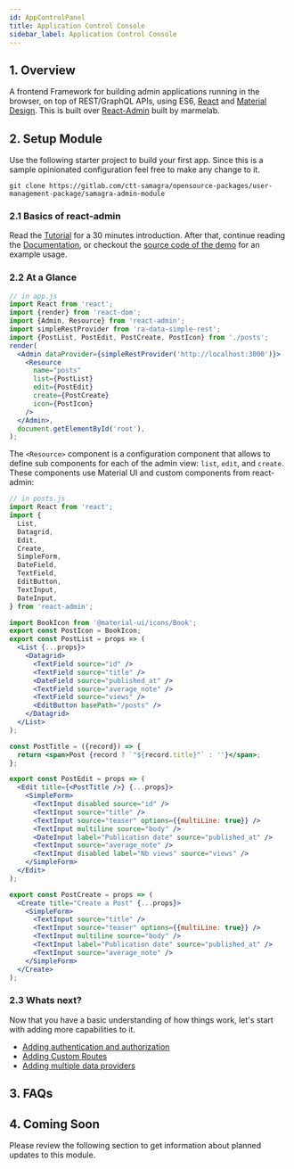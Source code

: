 ```yaml
---
id: AppControlPanel
title: Application Control Console
sidebar_label: Application Control Console
---
```


## 1. Overview

A frontend Framework for building admin applications running in the browser, on top of REST/GraphQL APIs, using ES6, [React](https://facebook.github.io/react/) and [Material Design](https://material.io/). This is built over [React-Admin](https://marmelab.com/react-admin/) built by marmelab.

## 2. Setup Module

Use the following starter project to build your first app. Since this is a sample opinionated configuration feel free to make any change to it.

`git clone https://gitlab.com/ctt-samagra/opensource-packages/user-management-package/samagra-admin-module`

### 2.1 Basics of react-admin

Read the [Tutorial](./Tutorial.md) for a 30 minutes introduction. After that, continue reading the [Documentation](./DataProviders.md), or checkout the [source code of the demo](https://github.com/marmelab/react-admin/tree/master/examples/demo) for an example usage.

### 2.2 At a Glance

```jsx
// in app.js
import React from 'react';
import {render} from 'react-dom';
import {Admin, Resource} from 'react-admin';
import simpleRestProvider from 'ra-data-simple-rest';
import {PostList, PostEdit, PostCreate, PostIcon} from './posts';
render(
  <Admin dataProvider={simpleRestProvider('http://localhost:3000')}>
    <Resource
      name="posts"
      list={PostList}
      edit={PostEdit}
      create={PostCreate}
      icon={PostIcon}
    />
  </Admin>,
  document.getElementById('root'),
);
```

The `<Resource>` component is a configuration component that allows to define sub components for each of the admin view: `list`, `edit`, and `create`. These components use Material UI and custom components from react-admin:

```jsx
// in posts.js
import React from 'react';
import {
  List,
  Datagrid,
  Edit,
  Create,
  SimpleForm,
  DateField,
  TextField,
  EditButton,
  TextInput,
  DateInput,
} from 'react-admin';

import BookIcon from '@material-ui/icons/Book';
export const PostIcon = BookIcon;
export const PostList = props => (
  <List {...props}>
    <Datagrid>
      <TextField source="id" />
      <TextField source="title" />
      <DateField source="published_at" />
      <TextField source="average_note" />
      <TextField source="views" />
      <EditButton basePath="/posts" />
    </Datagrid>
  </List>
);

const PostTitle = ({record}) => {
  return <span>Post {record ? `"${record.title}"` : ''}</span>;
};

export const PostEdit = props => (
  <Edit title={<PostTitle />} {...props}>
    <SimpleForm>
      <TextInput disabled source="id" />
      <TextInput source="title" />
      <TextInput source="teaser" options={{multiLine: true}} />
      <TextInput multiline source="body" />
      <DateInput label="Publication date" source="published_at" />
      <TextInput source="average_note" />
      <TextInput disabled label="Nb views" source="views" />
    </SimpleForm>
  </Edit>
);

export const PostCreate = props => (
  <Create title="Create a Post" {...props}>
    <SimpleForm>
      <TextInput source="title" />
      <TextInput source="teaser" options={{multiLine: true}} />
      <TextInput multiline source="body" />
      <TextInput label="Publication date" source="published_at" />
      <TextInput source="average_note" />
    </SimpleForm>
  </Create>
);
```

### 2.3 Whats next?

Now that you have a basic understanding of how things work, let's start with adding more capabilities to it.

- [Adding authentication and authorization](./AdminAuthenticationAndAuthorisation)
- [Adding Custom Routes](./AdminAddingCustomRoutes)
- [Adding multiple data providers](./AdminAddingExternalData)

## 3. FAQs

## 4. Coming Soon

Please review the following section to get information about planned updates to this module.
